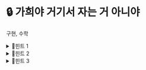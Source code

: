 # 🔒 가희야 거기서 자는 거 아니야
구현, 수학
<details>
<summary>🔑힌트 1</summary>
베개가 가려진 것인가요? 가희가 가려진 것인가요?
</details> 
<details>
<summary>🔑힌트 2</summary>
'어떤 것'을 기준으로 탐색해야 할까요? 가희인가요? 베개인가요?
</details>
<details>
<summary>🔑힌트 3</summary>
가희로 인해 가려졌다면, 보여지는 베개의 넓이는 어떻게 된 것일까요?
</details>
